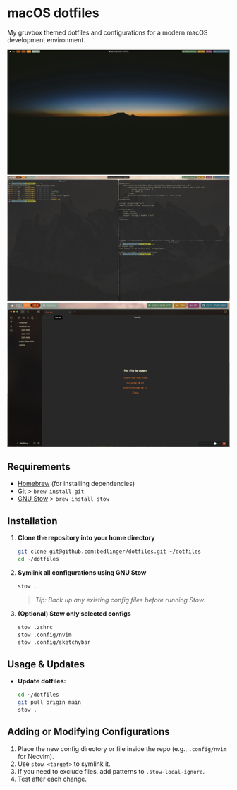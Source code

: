 # macOS dotfiles

My gruvbox themed dotfiles and configurations for a modern macOS development environment.

![main screen wallpaper](./main_screen_wp.png)
![main screen](./main_screen.png)
![secondary screen](./secondary_screen.png)

## Requirements

- [Homebrew](https://brew.sh/) (for installing dependencies)
- [Git](https://git-scm.com/) > `brew install git`
- [GNU Stow](https://www.gnu.org/software/stow/) > `brew install stow`

## Installation

1. **Clone the repository into your home directory**

   ```bash
   git clone git@github.com:bedlinger/dotfiles.git ~/dotfiles
   cd ~/dotfiles
   ```

2. **Symlink all configurations using GNU Stow**

   ```bash
   stow .
   ```

   > _Tip: Back up any existing config files before running Stow._

3. **(Optional) Stow only selected configs**
   ```bash
   stow .zshrc
   stow .config/nvim
   stow .config/sketchybar
   ```

## Usage & Updates

- **Update dotfiles:**
  ```bash
  cd ~/dotfiles
  git pull origin main
  stow .
  ```

## Adding or Modifying Configurations

1. Place the new config directory or file inside the repo (e.g., `.config/nvim` for Neovim).
2. Use `stow <target>` to symlink it.
3. If you need to exclude files, add patterns to `.stow-local-ignore`.
4. Test after each change.
